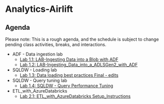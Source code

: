 # Analytics-Airlift

## Agenda

Please note: This is a rough agenda, and the schedule is subject to change pending class activities, breaks, and interactions.

- ADF - Data ingestion lab
  - [Lab 1.1: LAB-Ingesting Data into a Blob with ADF](https://github.com/nthacker/Analytics-Airlift/blob/master/Day%201/02.ADF%20-%20Data%20ingestion%20lab/LAB-Ingesting%20Data%20into%20a%20Blob%20with%20ADF_v1.2.docx)
  - [Lab 1.2: LAB-Ingesting_Data_into_a_ADLSGen2_with_ADF](https://github.com/nthacker/Analytics-Airlift/blob/master/Day%201/02.ADF%20-%20Data%20ingestion%20lab/LAB-Ingesting_Data_into_a_ADLSGen2_with_ADF_v1.3.docx)
- SQLDW - Loading lab
  - [Lab 1.3: Data loading best practices Final - edits](https://github.com/nthacker/Analytics-Airlift/blob/master/Day%201/05.SQLDW%20-%20Loading%20lab/LAB04%20-%20Data%20loading%20best%20practices%20Final%20-%20edits.docx)
- SQLDW - Query tuning lab
  - [Lab 1.4: SQLDW - Query Performance Tuning](https://github.com/nthacker/Analytics-Airlift/blob/master/Day%201/07.SQLDW%20-%20Query%20tuning%20lab/SQLDW-%20Query%20Performance%20Tuning.docx)
- ETL_with_AzureDatabricks
  - [Lab 2.1: ETL_with_AzureDatabricks Setup_Instructions](https://github.com/nthacker/Analytics-Airlift/blob/master/Day%203/Labs/ETL_with_AzureDatabricks%E2%80%93Setup_Instructions.docx)
